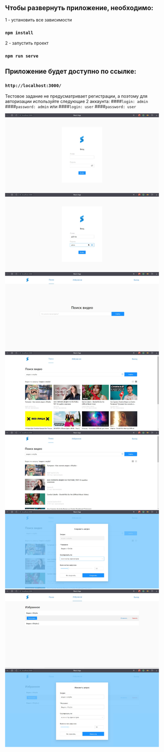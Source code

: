 ## Чтобы развернуть приложение, необходимо:

1 - установить все зависимости

### `npm install`

2 - запустить проект

### `npm run serve`

## Приложение будет доступно по ссылке:

### `http://localhost:3000/`

 Тестовое задание не предусматривает регистрации, а поэтому для авторизации используйте следующие 2 аккаунта:
####`login: admin `   
####`password: admin` 
или
####`login: user`
####`password: user`

![alt text](src/screenshots/Screenshot_1.jpg "login page")
![alt text](src/screenshots/Screenshot_2.jpg "login page show password")
![alt text](src/screenshots/Screenshot_3.jpg "search page from youtube api")
![alt text](src/screenshots/Screenshot_4.jpg "search page result")
![alt text](src/screenshots/Screenshot_5.jpg "search page result sort")
![alt text](src/screenshots/Screenshot_6.jpg "search page result saving")
![alt text](src/screenshots/Screenshot_7.jpg "favorite queries page")
![alt text](src/screenshots/Screenshot_8.jpg "favorite queries page changing")
